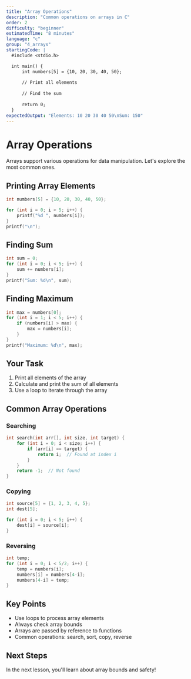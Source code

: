 ```yaml
---
title: "Array Operations"
description: "Common operations on arrays in C"
order: 2
difficulty: "beginner"
estimatedTime: "8 minutes"
language: "c"
group: "4_arrays"
startingCode: |
  #include <stdio.h>

  int main() {
      int numbers[5] = {10, 20, 30, 40, 50};
      
      // Print all elements
      
      // Find the sum
      
      return 0;
  }
expectedOutput: "Elements: 10 20 30 40 50\nSum: 150"
---
```


# Array Operations

Arrays support various operations for data manipulation. Let's explore the most common ones.

## Printing Array Elements

```c
int numbers[5] = {10, 20, 30, 40, 50};

for (int i = 0; i < 5; i++) {
    printf("%d ", numbers[i]);
}
printf("\n");
```

## Finding Sum

```c
int sum = 0;
for (int i = 0; i < 5; i++) {
    sum += numbers[i];
}
printf("Sum: %d\n", sum);
```

## Finding Maximum

```c
int max = numbers[0];
for (int i = 1; i < 5; i++) {
    if (numbers[i] > max) {
        max = numbers[i];
    }
}
printf("Maximum: %d\n", max);
```

## Your Task

1. Print all elements of the array
2. Calculate and print the sum of all elements
3. Use a loop to iterate through the array

## Common Array Operations

### Searching

```c
int search(int arr[], int size, int target) {
    for (int i = 0; i < size; i++) {
        if (arr[i] == target) {
            return i;  // Found at index i
        }
    }
    return -1;  // Not found
}
```

### Copying

```c
int source[5] = {1, 2, 3, 4, 5};
int dest[5];

for (int i = 0; i < 5; i++) {
    dest[i] = source[i];
}
```

### Reversing

```c
int temp;
for (int i = 0; i < 5/2; i++) {
    temp = numbers[i];
    numbers[i] = numbers[4-i];
    numbers[4-i] = temp;
}
```

## Key Points

- Use loops to process array elements
- Always check array bounds
- Arrays are passed by reference to functions
- Common operations: search, sort, copy, reverse

## Next Steps

In the next lesson, you'll learn about array bounds and safety!
